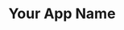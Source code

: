 ---
title: Your App Name
emoji: 🔍
colorFrom: blue
colorTo: red
sdk: streamlit
sdk_version: 1.25.0
app_file: app.py
pinned: false
---